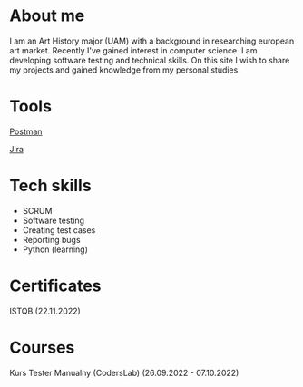 # About me
I am an Art History major (UAM) with a background in researching european art market.
Recently I've gained interest in computer science. I am developing software testing and technical skills.
On this site I wish to share my projects and gained knowledge from my personal studies. 


# Tools
[Postman](https://www.postman.com/)

[Jira](https://www.atlassian.com/pl/software/jira)

# Tech skills
* SCRUM
* Software testing
* Creating test cases
* Reporting bugs
* Python (learning)

# Certificates
ISTQB (22.11.2022)

# Courses
Kurs Tester Manualny (CodersLab) (26.09.2022 - 07.10.2022)


